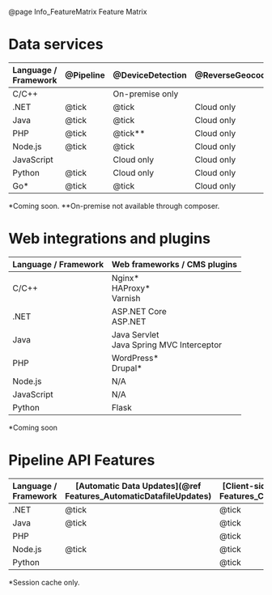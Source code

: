 @page Info_FeatureMatrix Feature Matrix

# Data services

|Language / Framework|@Pipeline|@DeviceDetection|@ReverseGeocoding|
|---|---|---|---|
|C/C++    |       |On-premise only   |       | 
|.NET     |@tick|@tick | Cloud only   | 
|Java     |@tick|@tick | Cloud only   | 
|PHP      |@tick|@tick** | Cloud only |
|Node.js  |@tick|@tick | Cloud only |
|JavaScript|      |Cloud only | Cloud only |
|Python  |@tick| Cloud only | Cloud only |
|Go*      |@tick|@tick| Cloud only |

*Coming soon.
**On-premise not available through composer.

# Web integrations and plugins

|Language / Framework|Web frameworks / CMS plugins|
|---|---|
|C/C++    |Nginx*<BR>HAProxy*<BR>Varnish |
|.NET     |ASP.NET Core<BR>ASP.NET | 
|Java     |Java Servlet<BR>Java Spring MVC Interceptor| 
|PHP      |WordPress*<BR>Drupal*|
|Node.js  | N/A |
|JavaScript| N/A |
|Python  |Flask|

*Coming soon

# Pipeline API Features

|Language / Framework|[Automatic Data Updates](@ref Features_AutomaticDatafileUpdates)|[Client-side Evidence](@ref Features_ClientSideEvidence)|[Asynchronous Execution](@ref Features_AsynchronousExecution)|[Lazy Loading](@ref Features_LazyLoading)|[Parallel Execution](@ref Features_ParallelExecution)|[Result Caching](@ref Features_ResultCaching)|
|---|---|---|---|---|---|---|
|.NET     |@tick|@tick|       |@tick  |@tick  |@tick|
|Java     |@tick|@tick|       |@tick  |@tick  |@tick| 
|PHP      |     |@tick|       |       |       |@tick*|
|Node.js  |@tick|@tick|@tick  |       |@tick  |@tick|
|Python   |     |@tick|       |       |       |     |

*Session cache only.